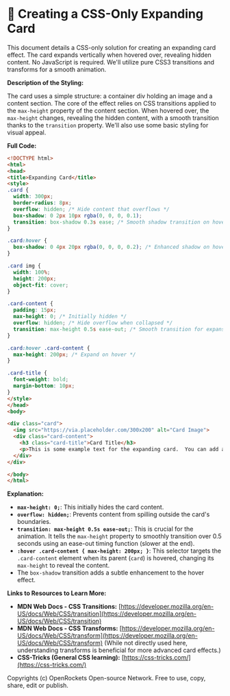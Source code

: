 # 🐞 Creating a CSS-Only Expanding Card


This document details a CSS-only solution for creating an expanding card effect.  The card expands vertically when hovered over, revealing hidden content.  No JavaScript is required.  We'll utilize pure CSS3 transitions and transforms for a smooth animation.


**Description of the Styling:**

The card uses a simple structure: a container div holding an image and a content section. The core of the effect relies on CSS transitions applied to the `max-height` property of the content section. When hovered over, the `max-height` changes, revealing the hidden content, with a smooth transition thanks to the `transition` property.  We'll also use some basic styling for visual appeal.


**Full Code:**

```html
<!DOCTYPE html>
<html>
<head>
<title>Expanding Card</title>
<style>
.card {
  width: 300px;
  border-radius: 8px;
  overflow: hidden; /* Hide content that overflows */
  box-shadow: 0 2px 10px rgba(0, 0, 0, 0.1);
  transition: box-shadow 0.3s ease; /* Smooth shadow transition on hover */
}

.card:hover {
  box-shadow: 0 4px 20px rgba(0, 0, 0, 0.2); /* Enhanced shadow on hover */
}

.card img {
  width: 100%;
  height: 200px;
  object-fit: cover;
}

.card-content {
  padding: 15px;
  max-height: 0; /* Initially hidden */
  overflow: hidden; /* Hide overflow when collapsed */
  transition: max-height 0.5s ease-out; /* Smooth transition for expansion */
}

.card:hover .card-content {
  max-height: 200px; /* Expand on hover */
}

.card-title {
  font-weight: bold;
  margin-bottom: 10px;
}
</style>
</head>
<body>

<div class="card">
  <img src="https://via.placeholder.com/300x200" alt="Card Image">
  <div class="card-content">
    <h3 class="card-title">Card Title</h3>
    <p>This is some example text for the expanding card.  You can add as much text as you like here and it will smoothly expand to show it all.</p>
  </div>
</div>

</body>
</html>
```

**Explanation:**

* **`max-height: 0;`**: This initially hides the card content.
* **`overflow: hidden;`**: Prevents content from spilling outside the card's boundaries.
* **`transition: max-height 0.5s ease-out;`**: This is crucial for the animation. It tells the `max-height` property to smoothly transition over 0.5 seconds using an ease-out timing function (slower at the end).
* **`:hover .card-content { max-height: 200px; }`**: This selector targets the `.card-content` element when its parent (`card`) is hovered, changing its `max-height` to reveal the content.
* The `box-shadow` transition adds a subtle enhancement to the hover effect.


**Links to Resources to Learn More:**

* **MDN Web Docs - CSS Transitions:** [https://developer.mozilla.org/en-US/docs/Web/CSS/transition](https://developer.mozilla.org/en-US/docs/Web/CSS/transition)
* **MDN Web Docs - CSS Transforms:** [https://developer.mozilla.org/en-US/docs/Web/CSS/transform](https://developer.mozilla.org/en-US/docs/Web/CSS/transform)  (While not directly used here, understanding transforms is beneficial for more advanced card effects.)
* **CSS-Tricks (General CSS learning):** [https://css-tricks.com/](https://css-tricks.com/)


Copyrights (c) OpenRockets Open-source Network. Free to use, copy, share, edit or publish.

